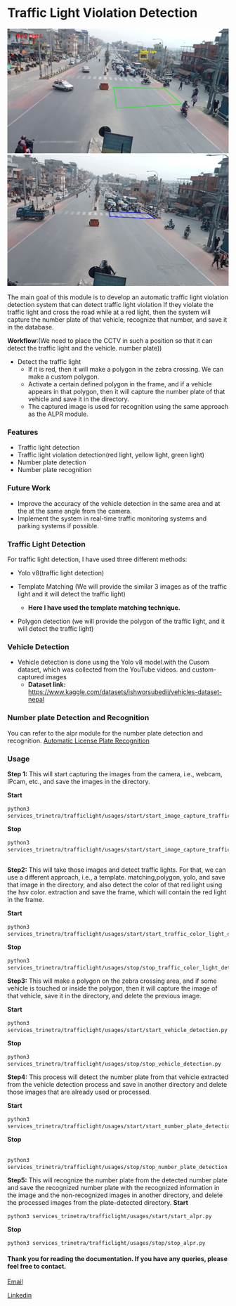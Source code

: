 # Traffic Light Violation Detection

<img src="/results/traffic_light_demo.jpg">
<img src="/results/traffic_light2.png">

The main goal of this module is to develop an automatic traffic light violation detection system that can detect traffic
light violation If they violate the traffic light and cross the road while at a red light, then the system will capture
the
number plate of that vehicle, recognize that number, and save it in the database.

**Workflow**:(We need to place the CCTV in such a position so that it can detect the traffic light and the vehicle.
number plate))

- Detect the traffic light
    - If it is red, then it will make a polygon in the zebra crossing. We can make a custom polygon.
    - Activate a certain defined polygon in the frame, and if a vehicle appears in that polygon, then it will capture
      the
      number plate of that vehicle and save it in the directory.
    - The captured image is used for recognition using the same approach as the ALPR module.

### Features

- Traffic light detection
- Traffic light violation detection(red light, yellow light, green light)
- Number plate detection
- Number plate recognition

### Future Work

- Improve the accuracy of the vehicle detection in the same area and at the at the same angle from the camera.
- Implement the system in real-time traffic monitoring systems and parking systems if possible.

### Traffic Light Detection

For traffic light detection, I have used three different methods:

- Yolo v8(traffic light detection)
- Template Matching (We will provide the similar 3 images as of the traffic light and it will detect the traffic light)
    - **Here I have used the template matching technique.**

- Polygon detection (we will provide the polygon of the traffic light, and it will detect the traffic light)

### Vehicle Detection

- Vehicle detection is done using the Yolo v8 model.with the Cusom dataset, which was collected from the YouTube videos.
  and custom-captured images
    - **Dataset link:** https://www.kaggle.com/datasets/ishworsubedii/vehicles-dataset-nepal

### Number plate Detection and Recognition

You can refer to the alpr module for the number plate detection and recognition.
[Automatic License Plate Recognition](/services_trinetra/alpr/README.md)

### Usage

**Step 1:** This will start capturing the images from the camera, i.e., webcam, IPcam, etc., and save the images in the
directory.

**Start**

```angular2html
python3 services_trinetra/trafficlight/usages/start/start_image_capture_traffic_light.py

```

**Stop**

```angular2html
python3 services_trinetra/trafficlight/usages/start/start_image_capture_traffic_light.py


```

**Step2:** This will take those images and detect traffic lights. For that, we can use a different approach, i.e., a
template. matching,polygon, yolo, and save that image in the directory, and also detect the color of that red light
using the hsv color.
extraction and save the frame, which will contain the red light in the frame.

**Start**

```angular2html
python3 services_trinetra/trafficlight/usages/start/start_traffic_color_light_detection.py
```

**Stop**

```angular2html
python3 services_trinetra/trafficlight/usages/stop/stop_traffic_color_light_detection.py

```

**Step3:** This will make a polygon on the zebra crossing area, and if some vehicle is touched or inside the polygon,
then it will capture the image of that vehicle, save it in the directory, and delete the previous image.

**Start**

```angular2html
python3 services_trinetra/trafficlight/usages/start/start_vehicle_detection.py

```

**Stop**

```angular2html
python3 services_trinetra/trafficlight/usages/stop/stop_vehicle_detection.py

```

**Step4:** This process will detect the number plate from that vehicle extracted from the vehicle detection process and
save in another directory and delete those images that are already used or processed.

**Start**

```angular2html
python3 services_trinetra/trafficlight/usages/start/start_number_plate_detection.py

```

**Stop**

```angular2html

python3 services_trinetra/trafficlight/usages/stop/stop_number_plate_detection.py

```

**Step5:** This will recognize the number plate from the detected number plate and save the recognized number plate with
the recognized information in the image and the non-recognized images in another directory, and delete the processed
images from
the plate-detected directory.
**Start**

```angular2html
python3 services_trinetra/trafficlight/usages/start/start_alpr.py

```

**Stop**

```angular2html
python3 services_trinetra/trafficlight/usages/stop/stop_alpr.py

```

#### Thank you for reading the documentation. If you have any queries, please feel free to contact.

[Email](ishworr.subedi@gmail.com)

[Linkedin](https://www.linkedin.com/in/ishworrsubedii/)

    

